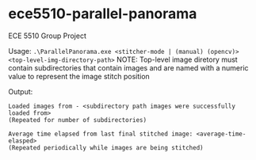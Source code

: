 # ece5510-parallel-panorama
ECE 5510 Group Project

Usage:
`.\ParallelPanorama.exe <stitcher-mode | (manual) (opencv)> <top-level-img-directory-path>`
NOTE: Top-level image diretory must contain subdirectories that contain images
        and are named with a numeric value to represent the image stitch position
        
Output:
```
Loaded images from - <subdirectory path images were successfully loaded from>
(Repeated for number of subdirectories)

Average time elapsed from last final stitched image: <average-time-elasped>
(Repeated periodically while images are being stitched)
````
